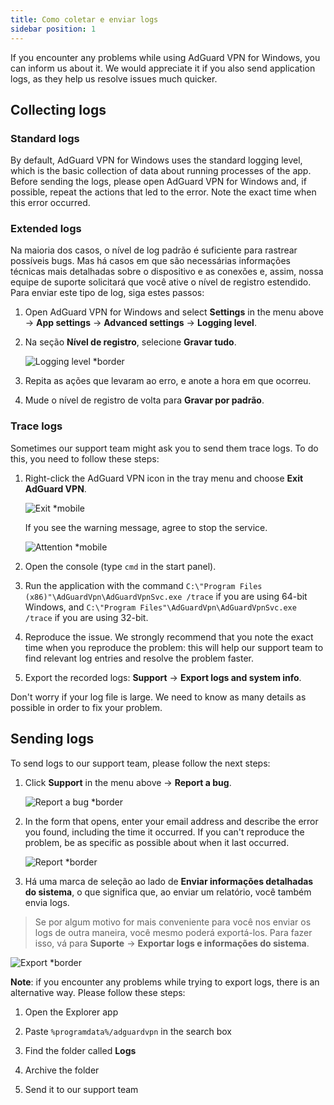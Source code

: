 ```yaml
---
title: Como coletar e enviar logs
sidebar position: 1
---
```


If you encounter any problems while using AdGuard VPN for Windows, you can inform us about it. We would appreciate it if you also send application logs, as they help us resolve issues much quicker.

## Collecting logs

### Standard logs

By default, AdGuard VPN for Windows uses the standard logging level, which is the basic collection of data about running processes of the app. Before sending the logs, please open AdGuard VPN for Windows and, if possible, repeat the actions that led to the error. Note the exact time when this error occurred.

### Extended logs

Na maioria dos casos, o nível de log padrão é suficiente para rastrear possíveis bugs. Mas há casos em que são necessárias informações técnicas mais detalhadas sobre o dispositivo e as conexões e, assim, nossa equipe de suporte solicitará que você ative o nível de registro estendido. Para enviar este tipo de log, siga estes passos:

1. Open AdGuard VPN for Windows and select **Settings** in the menu above → **App settings** → **Advanced settings** → **Logging level**.

1. Na seção **Nível de registro**, selecione **Gravar tudo**.

    ![Logging level *border](https://cdn.adtidy.org/content/kb/vpn/windows/logs/logging.jpeg)

1. Repita as ações que levaram ao erro, e anote a hora em que ocorreu.

1. Mude o nível de registro de volta para **Gravar por padrão**.

### Trace logs

Sometimes our support team might ask you to send them trace logs. To do this, you need to follow these steps:

1. Right-click the AdGuard VPN icon in the tray menu and choose **Exit AdGuard VPN**.

    ![Exit *mobile](https://cdn.adtidy.org/content/kb/vpn/windows/logs/exit.png)

    If you see the warning message, agree to stop the service.

    ![Attention *mobile](https://cdn.adtidy.org/content/kb/vpn/windows/logs/attention.png)

1. Open the console (type `cmd` in the start panel).

1. Run the application with the command `C:\"Program Files (x86)"\AdGuardVpn\AdGuardVpnSvc.exe /trace` if you are using 64-bit Windows, and `C:\"Program Files"\AdGuardVpn\AdGuardVpnSvc.exe /trace` if you are using 32-bit.

1. Reproduce the issue. We strongly recommend that you note the exact time when you reproduce the problem: this will help our support team to find relevant log entries and resolve the problem faster.

1. Export the recorded logs: **Support** → **Export logs and system info**.

Don't worry if your log file is large. We need to know as many details as possible in order to fix your problem.

## Sending logs

To send logs to our support team, please follow the next steps:

1. Click **Support** in the menu above → **Report a bug**.

    ![Report a bug *border](https://cdn.adtidy.org/content/kb/vpn/windows/logs/support_report.jpeg)

1. In the form that opens, enter your email address and describe the error you found, including the time it occurred. If you can't reproduce the problem, be as specific as possible about when it last occurred.

    ![Report *border](https://cdn.adtidy.org/content/kb/vpn/windows/logs/report_bug.png)

1. Há uma marca de seleção ao lado de **Enviar informações detalhadas do sistema**, o que significa que, ao enviar um relatório, você também envia logs.

> Se por algum motivo for mais conveniente para você nos enviar os logs de outra maneira, você mesmo poderá exportá-los. Para fazer isso, vá para **Suporte** → **Exportar logs e informações do sistema**.

![Export *border](https://cdn.adtidy.org/content/kb/vpn/windows/logs/export.jpeg)

**Note**: if you encounter any problems while trying to export logs, there is an alternative way. Please follow these steps:

1. Open the Explorer app

1. Paste `%programdata%/adguardvpn` in the search box

1. Find the folder called **Logs**

1. Archive the folder

1. Send it to our support team
